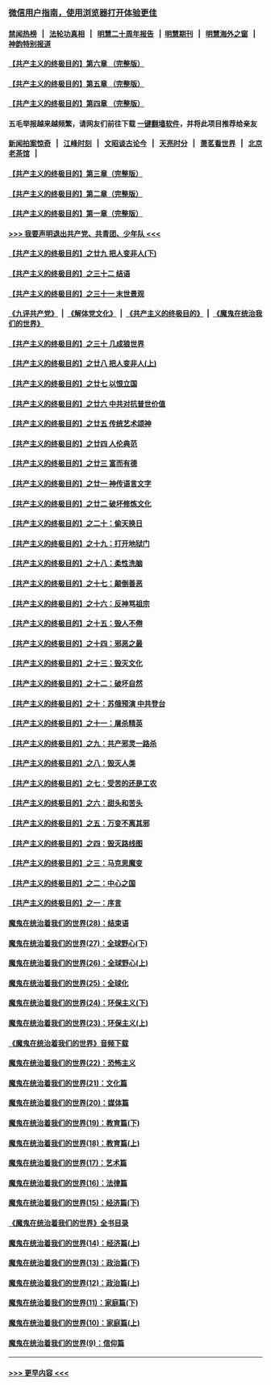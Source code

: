 ### [微信用户指南，使用浏览器打开体验更佳](https://github.com/gfw-breaker/banned-news1/blob/master/indexes/wechat-guide.md?t=0)
#### [禁闻热榜](热点新闻.md?t=0)  &nbsp;&nbsp;|&nbsp;&nbsp; [法轮功真相](https://github.com/gfw-breaker/truth/blob/master/README.md?t=0) &nbsp;&nbsp;|&nbsp;&nbsp; [明慧二十周年报告](https://github.com/gfw-breaker/mh-reports/blob/master/README.md?t=0) &nbsp;&nbsp;|&nbsp;&nbsp;[明慧期刊](https://github.com/gfw-breaker/mh-qikan) &nbsp;&nbsp;|&nbsp;&nbsp; [明慧海外之窗](https://github.com/gfw-breaker/mh-news/blob/master/README.md?t=0) &nbsp;&nbsp;|&nbsp;&nbsp; [神韵特别报道](https://github.com/gfw-breaker/mh-news/blob/master/shenyun.md?t=0)
#### [【共产主义的终极目的】第六章 （完整版）](../pages/nsc422/n11428913.md?t=02080056) 
#### [【共产主义的终极目的】第五章 （完整版）](../pages/nsc422/n11428912.md?t=02080056) 
#### [【共产主义的终极目的】第四章 （完整版）](../pages/nsc422/n11428907.md?t=02080056) 
#### 五毛举报越来越频繁，请网友们前往下载 [一键翻墙软件](https://github.com/gfw-breaker/ssr-accounts)，并将此项目推荐给亲友
#### [新闻拍案惊奇](https://github.com/gfw-breaker/banned-news1/blob/master/pages/link4.md) &nbsp;&nbsp;|&nbsp;&nbsp; [江峰时刻](https://github.com/gfw-breaker/banned-news1/blob/master/pages/link4.md) &nbsp;&nbsp;|&nbsp;&nbsp; [文昭谈古论今](https://github.com/gfw-breaker/banned-news1/blob/master/pages/link4.md) &nbsp;&nbsp;|&nbsp;&nbsp; [天亮时分](https://github.com/gfw-breaker/banned-news1/blob/master/pages/link4.md) &nbsp;&nbsp;|&nbsp;&nbsp; [萧茗看世界](https://github.com/gfw-breaker/banned-news1/blob/master/pages/link4.md) &nbsp;&nbsp;|&nbsp;&nbsp; [北京老茶馆](https://github.com/gfw-breaker/banned-news1/blob/master/pages/link4.md) &nbsp;&nbsp;|&nbsp;&nbsp; 
#### [【共产主义的终极目的】第三章（完整版）](../pages/nsc422/n11428848.md?t=02080056) 
#### [【共产主义的终极目的】第二章（完整版）](../pages/nsc422/n11428831.md?t=02080056) 
#### [【共产主义的终极目的】第一章（完整版）](../pages/nsc422/n11417651.md?t=02080056) 
#### [>>> 我要声明退出共产党、共青团、少年队 <<<](https://github.com/begood0513/goodnews/blob/master/quit/letter.md) 
#### [【共产主义的终极目的】之廿九 把人变非人(下)](../pages/nsc422/n11344140.md?t=02080056) 
#### [【共产主义的终极目的】之三十二 结语](../pages/nsc422/n11360535.md?t=02080056) 
#### [【共产主义的终极目的】之三十一 末世景观](../pages/nsc422/n11351129.md?t=02080056) 
#### [《九评共产党》](https://github.com/begood0513/9ping.md/blob/master/README.md) &nbsp;|&nbsp; [《解体党文化》](../../../../jtdwh.md/blob/master/README.md)  &nbsp;|&nbsp; [《共产主义的终极目的》](../../../../gczydzjmd.md/blob/master/README.md) &nbsp;|&nbsp; [《魔鬼在统治我们的世界》](../../../../mgztzwmdsj.md/blob/master/README.md) 
#### [【共产主义的终极目的】之三十 几成狼世界](../pages/nsc422/n11348280.md?t=02080056) 
#### [【共产主义的终极目的】之廿八 把人变非人(上)](../pages/nsc422/n11340492.md?t=02080056) 
#### [【共产主义的终极目的】之廿七 以恨立国](../pages/nsc422/n11336944.md?t=02080056) 
#### [【共产主义的终极目的】之廿六 中共对抗普世价值](../pages/nsc422/n11324785.md?t=02080056) 
#### [【共产主义的终极目的】之廿五 传统艺术颂神](../pages/nsc422/n11296396.md?t=02080056) 
#### [【共产主义的终极目的】之廿四 人伦典范](../pages/nsc422/n11296397.md?t=02080056) 
#### [【共产主义的终极目的】之廿三 富而有德](../pages/nsc422/n11283598.md?t=02080056) 
#### [【共产主义的终极目的】之廿一 神传语言文字](../pages/nsc422/n11263265.md?t=02080056) 
#### [【共产主义的终极目的】之廿二 破坏修炼文化](../pages/nsc422/n11245728.md?t=02080056) 
#### [【共产主义的终极目的】之二十：偷天换日](../pages/nsc422/n11238846.md?t=02080056) 
#### [【共产主义的终极目的】之十九：打开地狱门](../pages/nsc422/n11206376.md?t=02080056) 
#### [【共产主义的终极目的】之十八：柔性洗脑](../pages/nsc422/n11199994.md?t=02080056) 
#### [【共产主义的终极目的】之十七：颠倒善恶](../pages/nsc422/n11179782.md?t=02080056) 
#### [【共产主义的终极目的】之十六：反神骂祖宗](../pages/nsc422/n11166798.md?t=02080056) 
#### [【共产主义的终极目的】之十五：毁人不倦](../pages/nsc422/n11166792.md?t=02080056) 
#### [【共产主义的终极目的】之十四：邪恶之最](../pages/nsc422/n11150249.md?t=02080056) 
#### [【共产主义的终极目的】之十三：毁灭文化](../pages/nsc422/n11135227.md?t=02080056) 
#### [【共产主义的终极目的】之十二：破坏自然](../pages/nsc422/n11135214.md?t=02080056) 
#### [【共产主义的终极目的】之十：苏俄预演 中共登台](../pages/nsc422/n11118424.md?t=02080056) 
#### [【共产主义的终极目的】之十一：屠杀精英](../pages/nsc422/n11118442.md?t=02080056) 
#### [【共产主义的终极目的】之九：共产邪灵一路杀](../pages/nsc422/n11114139.md?t=02080056) 
#### [【共产主义的终极目的】之八：毁灭人类](../pages/nsc422/n11108503.md?t=02080056) 
#### [【共产主义的终极目的】之七：受苦的还是工农](../pages/nsc422/n11101809.md?t=02080056) 
#### [【共产主义的终极目的】之六：甜头和苦头](../pages/nsc422/n11096971.md?t=02080056) 
#### [【共产主义的终极目的】之五：万变不离其邪](../pages/nsc422/n11091285.md?t=02080056) 
#### [【共产主义的终极目的】之四：毁灭路线图](../pages/nsc422/n11086284.md?t=02080056) 
#### [【共产主义的终极目的】之三：马克思魔变](../pages/nsc422/n11061941.md?t=02080056) 
#### [【共产主义的终极目的】之二：中心之国](../pages/nsc422/n11047728.md?t=02080056) 
#### [【共产主义的终极目的】之一：序言](../pages/nsc422/n11086077.md?t=02080056) 
#### [魔鬼在统治着我们的世界(28)：结束语](../pages/nsc422/n10936246.md?t=02080056) 
#### [魔鬼在统治着我们的世界(27)：全球野心(下)](../pages/nsc422/n10928319.md?t=02080056) 
#### [魔鬼在统治着我们的世界(26)：全球野心(上)](../pages/nsc422/n10900318.md?t=02080056) 
#### [魔鬼在统治着我们的世界(25)：全球化](../pages/nsc422/n10788205.md?t=02080056) 
#### [魔鬼在统治着我们的世界(24)：环保主义(下)](../pages/nsc422/n10695307.md?t=02080056) 
#### [魔鬼在统治着我们的世界(23)：环保主义(上)](../pages/nsc422/n10688613.md?t=02080056) 
#### [《魔鬼在统治着我们的世界》音频下载](../pages/nsc422/n10635553.md?t=02080056) 
#### [魔鬼在统治着我们的世界(22)：恐怖主义](../pages/nsc422/n10614727.md?t=02080056) 
#### [魔鬼在统治着我们的世界(21)：文化篇](../pages/nsc422/n10597706.md?t=02080056) 
#### [魔鬼在统治着我们的世界(20)：媒体篇](../pages/nsc422/n10586579.md?t=02080056) 
#### [魔鬼在统治着我们的世界(19)：教育篇(下)](../pages/nsc422/n10564808.md?t=02080056) 
#### [魔鬼在统治着我们的世界(18)：教育篇(上)](../pages/nsc422/n10526970.md?t=02080056) 
#### [魔鬼在统治着我们的世界(17)：艺术篇](../pages/nsc422/n10499093.md?t=02080056) 
#### [魔鬼在统治着我们的世界(16)：法律篇](../pages/nsc422/n10485969.md?t=02080056) 
#### [魔鬼在统治着我们的世界(15)：经济篇(下)](../pages/nsc422/n10469975.md?t=02080056) 
#### [《魔鬼在统治着我们的世界》全书目录](../pages/nsc422/n10464261.md?t=02080056) 
#### [魔鬼在统治着我们的世界(14)：经济篇(上)](../pages/nsc422/n10457370.md?t=02080056) 
#### [魔鬼在统治着我们的世界(13)：政治篇(下)](../pages/nsc422/n10448270.md?t=02080056) 
#### [魔鬼在统治着我们的世界(12)：政治篇(上)](../pages/nsc422/n10444576.md?t=02080056) 
#### [魔鬼在统治着我们的世界(11)：家庭篇(下)](../pages/nsc422/n10440961.md?t=02080056) 
#### [魔鬼在统治着我们的世界(10)：家庭篇(上)](../pages/nsc422/n10435448.md?t=02080056) 
#### [魔鬼在统治着我们的世界(9)：信仰篇](../pages/nsc422/n10432159.md?t=02080056) 

----
#### [ >>> 更早内容 <<< ](../indexes/nsc422-earlier.md)
